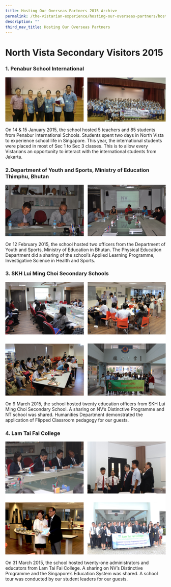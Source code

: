 ```yaml
---
title: Hosting Our Overseas Partners 2015 Archive
permalink: /the-vistarian-experience/hosting-our-overseas-partners/hosting-our-overseas-partners-2015-archive/
description: ""
third_nav_title: Hosting Our Overseas Partners
---
```

# North Vista Secondary Visitors 2015

### 1. Penabur School International

![](/images/penabur%20school%20international.png)

On 14 & 15 January 2015, the school hosted 5 teachers and 85 students from Penabur International Schools. Students spent two days in North Vista to experience school life in Singapore. This year, the international students were placed in most of Sec 1 to Sec 3 classes. This is to allow every Vistarians an opportunity to interact with the international students from Jakarta.

### 2.Department of Youth and Sports, Ministry of Education Thimphu, Bhutan

![](/images/Department%20of%20Youth%20and%20Sports,%20Ministry%20of%20Education%20Thimphu.png)

On 12 February 2015, the school hosted two officers from the Department of Youth and Sports, Ministry of Education in Bhutan. The Physical Education Department did a sharing of the school’s Applied Learning Programme, Investigative Science in Health and Sports.

### 3. SKH Lui Ming Choi Secondary Schools

![](/images/SKH%20Lui%20Ming%20Choi%20Secondary%20Schools.png)

On 9 March 2015, the school hosted twenty education officers from SKH Lui Ming Choi Secondary School. A sharing on NV’s Distinctive Programme and NT school was shared. Humanities Department demonstrated the application of Flipped Classroom pedagogy for our guests.

### 4. Lam Tai Fai College

![](/images/Lam%20Tai%20Fai%20College.png)

On 31 March 2015, the school hosted twenty-one administrators and educators from Lam Tai Fai College. A sharing on NV’s Distinctive Programme and the Singapore’s Education System was shared. A school tour was conducted by our student leaders for our guests.


